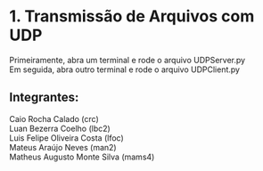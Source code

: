 # 1. Transmissão de Arquivos com UDP

Primeiramente, abra um terminal e rode o arquivo UDPServer.py  
Em seguida, abra outro terminal e rode o arquivo UDPClient.py


## Integrantes:
Caio Rocha Calado (crc)  
Luan Bezerra Coelho (lbc2)  
Luis Felipe Oliveira Costa (lfoc)  
Mateus Araújo Neves (man2)  
Matheus Augusto Monte Silva (mams4)
